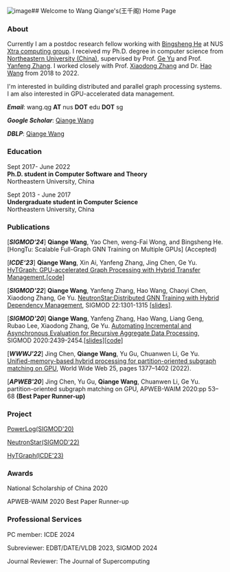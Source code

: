 ![image](https://github.com/Wangqge/Wangqge.github.io/assets/23595241/83547a19-5747-434b-8a5c-0c1524ddcb97)## Welcome to Wang Qiange's(王千阁) Home Page

### About

Currently I am a postdoc research fellow working with [Bingsheng He](https://www.comp.nus.edu.sg/~hebs/index.html) at NUS [Xtra computing group](https://github.com/Xtra-Computing/). I received my Ph.D. degree in computer science from [Northeastern University (China)](http://english.neu.edu.cn/), supervised by Prof. [Ge Yu](http://faculty.neu.edu.cn/yuge/en/index.htm) and Prof. [Yanfeng Zhang](http://faculty.neu.edu.cn/zhangyf/en/index.htm). I worked closely with Prof. [Xiaodong Zhang](https://web.cse.ohio-state.edu/~zhang.574/) and Dr. [Hao Wang](https://www.sites.google.com/site/hwang121) from 2018 to 2022.  

I'm interested in building distributed and parallel graph processing systems. I am also interested in GPU-accelerated data management.

***Email***: wang.qg **AT** nus **DOT** edu **DOT** sg

***Google Scholar***: [Qiange Wang ](https://scholar.google.com/citations?hl=en&user=3x9auS0AAAAJ)

***DBLP***: [Qiange Wang](https://dblp.uni-trier.de/pid/260/4305.html)

### Education

Sept 2017- June 2022\
**Ph.D. student in Computer Software and Theory**\
Northeastern University, China    

Sept 2013 - June 2017\
**Undergraduate student in Computer Science**\
Northeastern University, China

### Publications

\[***SIGMOD‘24***\] **Qiange Wang**, Yao Chen, weng-Fai Wong, and Bingsheng He. [HongTu: Scalable Full-Graph GNN Training on Multiple GPUs] (Accepted)

\[***ICDE‘23***\] **Qiange Wang**, Xin Ai, Yanfeng Zhang, Jing Chen, Ge Yu. [HyTGraph: GPU-accelerated Graph Processing with Hybrid Transfer Management.](https://github.com/Wangqge/Wangqge.github.io/blob/main/wang_hytgraph_icde2023.pdf)[\[code\]](https://github.com/iDC-NEU/SEP-GraphPP)

\[***SIGMOD'22***\] **Qiange Wang**, Yanfeng Zhang, Hao Wang, Chaoyi Chen, Xiaodong Zhang, Ge Yu. [NeutronStar:Distributed GNN Training with Hybrid Dependency Management](https://github.com/Wangqge/Wangqge.github.io/blob/main/moddm433-wang%20(1).pdf), SIGMOD 22:1301-1315 [\[slides\]](https://github.com/Wangqge/Wangqge.github.io/blob/main/MOD_433_v12.pdf).

\[***SIGMOD'20***\] **Qiange Wang**, Yanfeng Zhang,  Hao Wang, Liang Geng, Rubao Lee, Xiaodong Zhang, Ge Yu. [Automating Incremental and Asynchronous Evaluation for Recursive Aggregate Data Processing](https://github.com/Wangqge/Wangqge.github.io/blob/main/mod0374-wangA.pdf), SIGMOD 2020:2439-2454.[\[slides\]](https://github.com/Wangqge/Wangqge.github.io/blob/main/MOD_374_v3_1.pdf)[\[code\]](https://github.com/Wangqge/PowerLog_ae)

\[***WWWJ'22***\] Jing Chen, **Qiange Wang**, Yu Gu, Chuanwen Li, Ge Yu. [Unified-memory-based hybrid processing for partition-oriented subgraph matching on GPU](https://link.springer.com/article/10.1007/s11280-021-00952-w), World Wide Web 25, pages 1377–1402 (2022). 

\[***APWEB'20***\] Jing Chen, Yu Gu, **Qiange Wang**, Chuanwen Li, Ge Yu. partition-oriented subgraph matching on GPU, APWEB-WAIM 2020:pp 53–68 **(Best Paper Runner-up)**


### Project

[PowerLog(SIGMOD'20)](https://github.com/Wangqge/PowerLog_ae)

[NeutronStar(SIGMOD'22)](https://github.com/Wangqge/NeutronStarLite)

[HyTGraph(ICDE'23)](https://github.com/iDC-NEU/SEP-GraphPP)

### Awards
National Scholarship of China 2020

APWEB-WAIM 2020 Best Paper Runner-up

### Professional Services
PC member: ICDE 2024

Subreviewer: EDBT/DATE/VLDB 2023, SIGMOD 2024

Journal Reviewer: The Journal of Supercomputing




